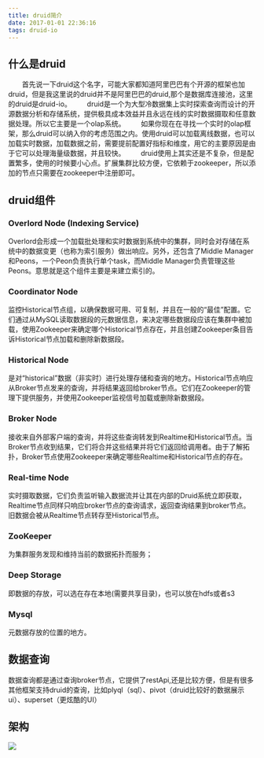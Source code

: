 ```yaml
---
title: druid简介
date: 2017-01-01 22:36:16
tags: druid-io
---
```


## 什么是druid
　　首先说一下druid这个名字，可能大家都知道阿里巴巴有个开源的框架也加druid，但是我这里说的druid并不是阿里巴巴的druid,那个是数据库连接池，这里的druid是druid-io。
　　druid是一个为大型冷数据集上实时探索查询而设计的开源数据分析和存储系统，提供极具成本效益并且永远在线的实时数据摄取和任意数据处理。所以它主要是一个olap系统。
　　如果你现在在寻找一个实时的olap框架，那么druid可以纳入你的考虑范围之内。使用druid可以加载离线数据，也可以加载实时数据，加载数据之前，需要提前配置好指标和维度，用它的主要原因是由于它可以处理海量级数据，并且较快。
　　druid使用上其实还是不复杂，但是配置繁多，使用的时候要小心点。扩展集群比较方便，它依赖于zookeeper，所以添加的节点只需要在zookeeper中注册即可。

<!--more-->

## druid组件

### Overlord Node (Indexing Service)

Overlord会形成一个加载批处理和实时数据到系统中的集群，同时会对存储在系统中的数据变更（也称为索引服务）做出响应。另外，还包含了Middle Manager和Peons，一个Peon负责执行单个task，而Middle Manager负责管理这些Peons。意思就是这个组件主要是来建立索引的。

### Coordinator Node

监控Historical节点组，以确保数据可用、可复制，并且在一般的“最佳”配置。它们通过从MySQL读取数据段的元数据信息，来决定哪些数据段应该在集群中被加载，使用Zookeeper来确定哪个Historical节点存在，并且创建Zookeeper条目告诉Historical节点加载和删除新数据段。

### Historical Node

是对“historical”数据（非实时）进行处理存储和查询的地方。Historical节点响应从Broker节点发来的查询，并将结果返回给broker节点。它们在Zookeeper的管理下提供服务，并使用Zookeeper监视信号加载或删除新数据段。

### Broker Node 

接收来自外部客户端的查询，并将这些查询转发到Realtime和Historical节点。当Broker节点收到结果，它们将合并这些结果并将它们返回给调用者。由于了解拓扑，Broker节点使用Zookeeper来确定哪些Realtime和Historical节点的存在。

### Real-time Node

实时摄取数据，它们负责监听输入数据流并让其在内部的Druid系统立即获取，Realtime节点同样只响应broker节点的查询请求，返回查询结果到broker节点。旧数据会被从Realtime节点转存至Historical节点。

### ZooKeeper

为集群服务发现和维持当前的数据拓扑而服务；

###  Deep Storage
即数据的存放，可以选在存在本地(需要共享目录)，也可以放在hdfs或者s3

### Mysql
元数据存放的位置的地方。


## 数据查询

数据查询都是通过查询broker节点，它提供了restApi,还是比较方便，但是有很多其他框架支持druid的查询，比如plyql（sql）、pivot（druid比较好的数据展示ui）、superset（更炫酷的UI）

## 架构

![](/img/druidstruct.jpg)